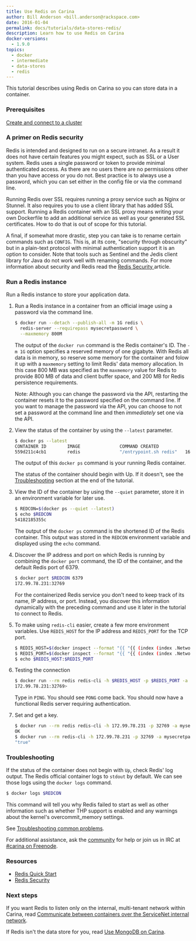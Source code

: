```yaml
---
title: Use Redis on Carina
author: Bill Anderson <bill.anderson@rackspace.com>
date: 2016-01-04
permalink: docs/tutorials/data-stores-redis/
description: Learn how to use Redis on Carina
docker-versions:
  - 1.9.0
topics:
  - docker
  - intermediate
  - data-stores
  - redis
---
```


This tutorial describes using Redis on Carina so you can store data in a container.

### Prerequisites

[Create and connect to a cluster](/docs/tutorials/create-connect-cluster/)


### A primer on Redis security

Redis is intended and designed to run on a secure intranet. As a result it does
not have certain features you might expect, such as SSL or a User system. Redis
uses a single password or token to provide minimal authenticated access. As
there are no users there are no permissions other than you have access
or you do not. Best practice is to always use a password, which you can
set either in the config file or via the command line.

Running Redis over SSL requires running a proxy service such as Nginx or Stunnel. It
also requires you to use a client library that has added SSL support.
Running a Redis container with an SSL proxy means writing your own
Dockerfile to add an additional service as well as your generated SSL
certificates. How to do that is out of scope for this tutorial.

A final, if somewhat more drastic, step you can take is to rename certain
commands such as `CONFIG`. This is, at its core, "security through obscurity" but
in a plain-text protocol with minimal authentication support it is an option to
consider. Note that tools such as Sentinel and the Jedis client library for
Java do not work well with renaming commands. For more information about
security and Redis read the [Redis Security
](http://redis.io/topics/security) article.

### Run a Redis instance

Run a Redis instance to store your application data.


1. Run a Redis instance in a container from an official image using a
   password via the command line.

    ```bash
    $ docker run --detach --publish-all -m 1G redis \
	  redis-server --requirepass mysecretpassword \
	  --maxmemory 800M
    ```

    The output of the `docker run` command is the Redis container's ID.
    The `-m 1G` option specifies a reserved memory of one gigabyte. With Redis all data
    is in memory, so reserve some memory for the container and
    folow it up with a `maxmemory` setting to limit Redis' data memory
    allocation. In this case 800 MB was specified as the `maxmemory` value for Redis
    to provide 800 MB of data and client buffer space, and 200 MB for Redis persistence
    requirements.

    Note: Although you can change the password via the API, restarting the
    container resets it to the password specified on the command line. If
    you want to manage the password via the API, you can choose to not set a password
    at the command line and then *immediately* set one via the API.

1. View the status of the container by using the `--latest` parameter.

    ```bash
    $ docker ps --latest
    CONTAINER ID        IMAGE               COMMAND CREATED             STATUS              PORTS NAMES
    559d211c4cb1        redis               "/entrypoint.sh redis"   16 seconds ago      Up 6 seconds        172.99.78.231:32768->6379/tcp 7ffed4c5-fdcb-473d-8740-f133804b39a4-n1/amazing_mayer
    ```

    The output of this `docker ps` command is your running Redis container.

    The status of the container should begin with Up. If it doesn't, see
    the [Troubleshooting](#troubleshooting) section at the end of the
    tutorial.

1. View the ID of the container by using the `--quiet` parameter, store
   it in an environment variable for later use.

    ```bash
    $ REDCON=$(docker ps --quiet --latest)
    $ echo $REDCON
    54182185355c
    ```

    The output of the `docker ps` command is the shortened ID of the
	Redis container. This output was stored in the `REDCON` environment
	variable and displayed using the `echo` command.

1. Discover the IP address and port on which Redis is running by combining the `docker port` command, the ID of the container, and the default Redis port of 6379.

    ```bash
    $ docker port $REDCON 6379
    172.99.78.231:32769
    ```

    For the containerized Redis service you don't need to keep track of
	its name, IP address, or port.  Instead, you discover this information
	dynamically with the preceding command and use it later in the tutorial to
	connect to Redis.


1. To make using `redis-cli` easier, create a few more environment variables. Use `REDIS_HOST` for the IP address and `REDIS_PORT` for the TCP port.

    ```bash
    $ REDIS_HOST=$(docker inspect --format "{{ "{{ (index (index .NetworkSettings.Ports "6379/tcp") 0).HostIp "}}}}" $REDCON)
    $ REDIS_PORT=$(docker inspect --format "{{ "{{ (index (index .NetworkSettings.Ports "6379/tcp") 0).HostPort "}}}}" $REDCON)
    $ echo $REDIS_HOST:$REDIS_PORT
    ```

1. Testing the connection


    ```bash
    $ docker run --rm redis redis-cli -h $REDIS_HOST -p $REDIS_PORT -a mysecretpassword
    172.99.78.231:32769>
    ```

    Type in `PING`. You should see `PONG` come back. You should
    now have a functional Redis server requiring authentication.

1.  Set and get a key.

    ```bash
    $ docker run --rm redis redis-cli -h 172.99.78.231 -p 32769 -a mysecretpassword set redis:on:carina true
    OK
    $ docker run --rm redis-cli -h 172.99.78.231 -p 32769 -a mysecretpassword get redis:on:carina
    "true"
    ```

### Troubleshooting

If the status of the container does not begin with `Up`, check Redis' log
output. The Redis official container logs to `stdout` by default. We can see
those logs using the `docker logs` command.

```bash
$ docker logs $REDCON
```

This command will tell you why Redis failed to start as well as other
information such as whether THP support is enabled and any warnings about the
kernel's overcommit_memory settings.

See [Troubleshooting common problems](/docs/tutorials/troubleshooting/).

For additional assistance, ask the [community](https://community.getcarina.com/) for help or join us in IRC at [#carina on Freenode](http://webchat.freenode.net/?channels=carina).

### Resources

* [Redis Quick Start](http://redis.io/topics/quickstart)
* [Redis Security](http://redis.io/topics/security)

### Next steps

If you want Redis to listen only on the internal, multi-tenant network within
Carina, read [Communicate between containers over the ServiceNet internal
network](/docs/tutorials/servicenet/).

If Redis isn't the data store for you, read [Use MongoDB on
Carina](/docs/tutorials/data-stores-mongodb/).
